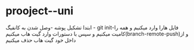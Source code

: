 # prooject--uni
ابتدا تشکیل پوشه -وصل شدن به کانفیگ - git init-فایل هارا وارد میکنیم و همه را کامیت میکنیم و سپس با دستورات  وارد گیت هاب میکنیم(branch-remote-push)و از داخل خود گیت هاب حذف میکنیم
